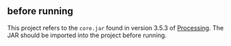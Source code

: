 ## before running
This project refers to the `core.jar` found in version 3.5.3 of [Processing](https://processing.org/download/). The JAR should be imported into the project before running.